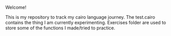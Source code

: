 Welcome!

This is my repository to track my cairo language journey.
The test.cairo contains the thing I am currently experimenting.
Exercises folder are used to store some of the functions I made/tried to practice.